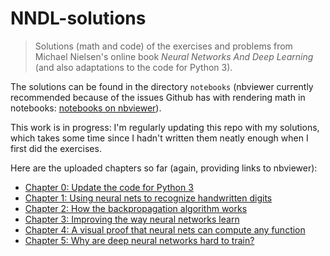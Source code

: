 # NNDL-solutions

> Solutions (math and code) of the exercises and problems from Michael Nielsen's online book *Neural Networks And Deep Learning* (and also adaptations to the code for Python 3).

The solutions can be found in the directory ```notebooks``` (nbviewer currently recommended because of the issues Github has with rendering math in notebooks: [notebooks on nbviewer](https://nbviewer.jupyter.org/github/timotheechauvin/NNDL-solutions/tree/master/notebooks/)).

This work is in progress: I'm regularly updating this repo with my solutions, which takes some time since I hadn't written them neatly enough when I first did the exercises.

Here are the uploaded chapters so far (again, providing links to nbviewer):

* [Chapter 0: Update the code for Python 3](https://nbviewer.jupyter.org/github/TimotheeChauvin/NNDL-solutions/blob/master/notebooks/chap-0-update-code-for-python3.ipynb)
* [Chapter 1: Using neural nets to recognize handwritten digits](https://nbviewer.jupyter.org/github/TimotheeChauvin/NNDL-solutions/blob/master/notebooks/chap-1-using-neural-nets-to-recognize-handwritten-digits.ipynb)
* [Chapter 2: How the backpropagation algorithm works](https://nbviewer.jupyter.org/github/timotheechauvin/NNDL-solutions/blob/master/notebooks/chap-2-how-the-backpropagation-algorithm-works.ipynb)
* [Chapter 3: Improving the way neural networks learn](https://nbviewer.jupyter.org/github/timotheechauvin/NNDL-solutions/blob/master/notebooks/chap-3-improving-the-way-neural-networks-learn.ipynb)
* [Chapter 4: A visual proof that neural nets can compute any function](https://nbviewer.jupyter.org/github/timotheechauvin/NNDL-solutions/blob/master/notebooks/chap-4-a-visual-proof-that-neural-nets-can-compute-any-function.ipynb)
* [Chapter 5: Why are deep neural networks hard to train?](https://nbviewer.jupyter.org/github/timotheechauvin/NNDL-solutions/blob/master/notebooks/chap-5-why-are-deep-neural-networks-hard-to-train.ipynb)